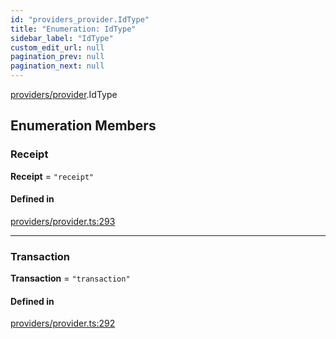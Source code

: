 ```yaml
---
id: "providers_provider.IdType"
title: "Enumeration: IdType"
sidebar_label: "IdType"
custom_edit_url: null
pagination_prev: null
pagination_next: null
---
```


[providers/provider](../modules/providers_provider.md).IdType

## Enumeration Members

### Receipt

 **Receipt** = ``"receipt"``

#### Defined in

[providers/provider.ts:293](https://github.com/maxhr/near--near-api-js/blob/57fed346/packages/near-api-js/src/providers/provider.ts#L293)

___

### Transaction

 **Transaction** = ``"transaction"``

#### Defined in

[providers/provider.ts:292](https://github.com/maxhr/near--near-api-js/blob/57fed346/packages/near-api-js/src/providers/provider.ts#L292)
